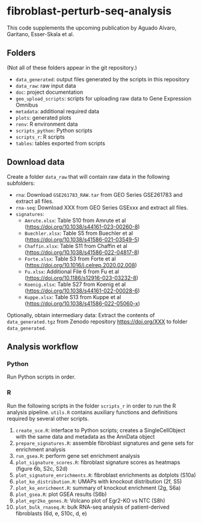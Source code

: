 # fibroblast-perturb-seq-analysis

This code supplements the upcoming publication by Aguado Alvaro, Garitano, Esser-Skala et al.


## Folders

(Not all of these folders appear in the git repository.)

- `data_generated`: output files generated by the scripts in this repository
- `data_raw`: raw input data
- `doc`: project documentation
- `geo_upload_scripts`: scripts for uploading raw data to Gene Expression Omnibus
- `metadata`: additional required data
- `plots`: generated plots
- `renv`: R environment data
- `scripts_python`: Python scripts
- `scripts_r`: R scripts
- `tables`: tables exported from scripts



## Download data

Create a folder `data_raw` that will contain raw data in the following subfolders:

- `rna`: Download `GSE261783_RAW.tar` from GEO Series GSE261783 and extract all files.
- `rna-seq`: Download XXX from GEO Series GSExxx and extract all files.
- `signatures`:
  - `Amrute.xlsx`: Table S10 from Amrute et al (https://doi.org/10.1038/s44161-023-00260-8)
  - `Buechler.xlsx`: Table S5 from Buechler et al (https://doi.org/10.1038/s41586-021-03549-5)
  - `Chaffin.xlsx`: Table S11 from Chaffin et al (https://doi.org/10.1038/s41586-022-04817-8)
  - `Forte.xlsx`: Table S3 from Forte et al (https://doi.org/10.1016/j.celrep.2020.02.008)
  - `Fu.xlsx`: Additional File 6 from Fu et al (https://doi.org/10.1186/s12916-023-03232-8)
  - `Koenig.xlsx`: Table S27 from Koenig et al (https://doi.org/10.1038/s44161-022-00028-6)
  - `Kuppe.xlsx`: Table S13 from Kuppe et al (https://doi.org/10.1038/s41586-022-05060-x)

Optionally, obtain intermediary data: Extract the contents of `data_generated.tgz` from Zenodo repository https://doi.org/XXX to folder `data_generated`.



## Analysis workflow

### Python

Run Python scripts in order.


### R

Run the following scripts in the folder `scripts_r` in order to run the R analysis pipeline.
`utils.R` contains auxiliary functions and definitions required by several other scripts.

1. `create_sce.R`: interface to Python scripts; creates a SingleCellObject with the same data and metadata as the AnnData object
2. `prepare_signatures.R`: assemble fibroblast signatures and gene sets for enrichment analysis
3. `run_gsea.R`: perform gene set enrichment analysis
4. `plot_signature_scores.R`: fibroblast signature scores as heatmaps (figure 6b, S2c, S2d)
5. `plot_signature_enrichments.R`: fibroblast enrichments as dotplots (S10a)
6. `plot_ko_distribution.R`: UMAPs with knockout distribution (2f, S5)
7. `plot_ko_enrichment.R`: summary of knockout enrichment (2g, S6a)
8. `plot_gsea.R`: plot GSEA results (S6b)
9. `plot_egr2ko_genes.R`: Volcano plot of Egr2-KO vs NTC (S8h)
10. `plot_bulk_rnaseq.R`: bulk RNA-seq analysis of patient-derived fibroblasts (6d, e, S10c, d, e)